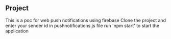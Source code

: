 ## Project 
This is a poc for web push notifications using firebase
Clone the project and enter your sender id in pushnotifications.js file
run 'npm start' to start the application
